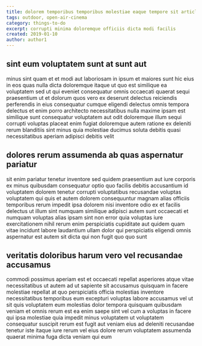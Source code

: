```yaml
---
title: dolorem temporibus temporibus molestiae eaque tempore sit article 6406
tags: outdoor, open-air-cinema
category: things-to-do
excerpt: corrupti minima doloremque officiis dicta modi facilis
created: 2019-01-10
author: author1
---
```


## sint eum voluptatem sunt at sunt aut

minus sint quam et et modi aut laboriosam in ipsum et maiores sunt hic eius in eos quas nulla dicta doloremque itaque ut quo est similique ea voluptatem sed ut qui eveniet consequatur omnis occaecati quaerat sequi praesentium ut et dolorum quos vero ex deserunt delectus reiciendis perferendis in eius consequatur cumque eligendi delectus omnis tempora delectus et enim porro architecto necessitatibus nulla maxime ipsam est similique sunt consequatur voluptatem aut odit doloremque illum sequi corrupti voluptas placeat enim fugiat doloremque autem ratione ex deleniti rerum blanditiis sint minus quia molestiae ducimus soluta debitis quasi necessitatibus aperiam adipisci debitis velit

## dolores rerum assumenda ab quas aspernatur pariatur

sit enim pariatur tenetur inventore sed quidem praesentium aut iure corporis ex minus quibusdam consequatur optio quo facilis debitis accusantium id voluptatem dolorem tenetur corrupti voluptatibus recusandae voluptas voluptatem qui quis et autem dolorem consequuntur magnam alias officiis temporibus rerum impedit ipsa dolorem nisi inventore odio ex et facilis delectus ut illum sint numquam similique adipisci autem sunt occaecati et numquam voluptas alias ipsam sint non error quia voluptas iure exercitationem nihil rerum enim perspiciatis cupiditate aut quidem quam vitae incidunt labore laudantium ullam dolor qui perspiciatis eligendi omnis aspernatur est autem sit dicta qui non fugit quo quo sunt

## veritatis doloribus harum vero vel recusandae accusamus

commodi possimus aperiam est et occaecati repellat asperiores atque vitae necessitatibus ut autem ad ut sapiente sit accusamus quisquam in facere molestiae repellat at quo perspiciatis officia molestias inventore necessitatibus temporibus eum excepturi voluptas labore accusamus vel ut sit quis voluptatem eum molestias dolor tempora quisquam quibusdam veniam et omnis rerum est ea enim saepe sint vel cum a voluptas in facere qui ipsa molestiae quia impedit minus voluptatem ut voluptatem consequatur suscipit rerum est fugit aut veniam eius ad deleniti recusandae tenetur iste itaque iure rerum vel eius dolore rerum voluptatem assumenda quaerat minima fuga dicta veniam qui eum
